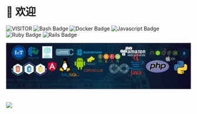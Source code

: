 # 👋 欢迎

![VISITOR](https://komarev.com/ghpvc/?username=royzheng&label=VISITOR) ![Bash Badge](https://img.shields.io/badge/bash-green?logo=shell) ![Docker Badge](https://img.shields.io/badge/Docker-blue?logo=docker) ![Javascript Badge](https://img.shields.io/badge/Javascript-gray?logo=javascript) ![Ruby Badge](https://img.shields.io/badge/Ruby-red?logo=ruby) ![Rails Badge](https://img.shields.io/badge/Rails-red?logo=ruby-on-rails)

![](./header.jpeg)

<br/>
<img width="80%" align="center" src="https://github-readme-stats.vercel.app/api?username=royzheng&include_all_commits=true" />

